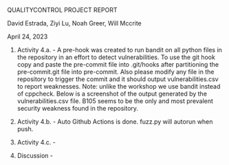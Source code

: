 QUALITYCONTROL PROJECT REPORT

David Estrada, Ziyi Lu, Noah Greer, Will Mccrite

April 24, 2023

1. Activity 4.a. - A pre-hook was created to run bandit on all python files in the repository in an effort to detect vulnerabilities. 
To use the git hook copy and paste the pre-commit file into .git/hooks after partitioning the pre-commit.git file into pre-commit. 
Also please modify any file in the repository to trigger the commit and it should output vulnerabilities.csv to report weaknesses. 
Note: unlike the workshop we use bandit instead of cppcheck. Below is a screenshot of the output generated by the vulnerabilities.csv file. 
B105 seems to be the only and most prevalent security weakness found in the repository.

2. Activity 4.b. - Auto Github Actions is done. fuzz.py will autorun when push.

3. Activity 4.c. - 

4. Discussion - 

